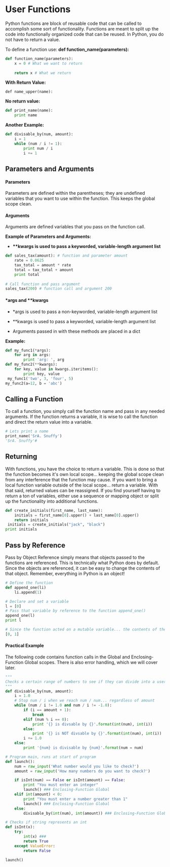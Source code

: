 # User Functions

Python functions are block of reusable code that can be called to accomplish some sort of functionality. Functions are meant to split up the code into functionally organized code that can be reused. In Python, you do not have to return a value.

To define a function use: **def function\_name\(parameters\):**

```py
def function_name(parameters):​
    x = 0​ # What we want to return
​
    return x # What we return
```

**With Return Value:**

```
def name_upper(name):
```

**No return value:**

```py
def print_name(name):
    print name
```

**Another Example:**

```py
def divisable_by(num, amount):
    i = 1
    while (num / i != 1):
        print num / i
        i += 1
```

## Parameters and Arguments

#### Parameters

Parameters are defined within the parentheses; they are undefined variables that you want to use within the function. This keeps the global scope clean.

#### Arguments

Arguments are defined variables that you pass on the function call.

**Example of Parameters and Arguments:**

* **\*\*kwargs is used to pass a keyworded, variable-length argument list**

```py
def sales_tax(amount):​ # function and parameter amount
    rate = 0.0625​
    tax_total = amount * rate​
    total = tax_total + amount​
    print total​
​
# Call function and pass argument
sales_tax(200)​ # function call and argument 200
```

#### \*args and \*\*kwargs

* \*args is used to pass a non-keyworded, variable-length argument list

* \*\*kwargs is used to pass a keyworded, variable-length argument list
* Arguments passed in with these methods are placed in a dict

**Example:**

```py
def my_func1(*args):
    for arg in args:
        print 'arg: ', arg
def my_func2(**kwargs):
    for key, value in kwargs.iteritems():
        print key, value
 my_func1('two', 3, 'four', 5)
my_func2(a=12, b = 'abc')
```

## Calling a Function

To call a function, you simply call the function name and pass in any needed arguments. If the function returns a variable, it is wise to call the function and direct the return value into a variable.

```py
# Lets print a name
print_name('SrA. Snuffy')
'SrA. Snuffy'#
```

## Returning

With functions, you have the choice to return a variable. This is done so that the function becomes it's own local scope... keeping the global scope clean from any interference that the function may cause. If you want to bring a local function variable outside of the local scope... return a variable. With that said, returned values can be reassigned. If you find yourself having to return a ton of variables, either use a sequence or mapping object or split up the functionality into additional functions.

```py
def create_initials(first_name, last_name):
    initials = first_name[0].upper() + last_name[0].upper()
    return initials
 initials = create_initials("jack", "black")
print initials
```

## Pass by Reference

Pass by Object Reference simply means that objects passed to the functions are referenced. This is technically what Python does by default. Since the objects are referenced, it can be easy to change the contents of that object. Remember, everything in Python is an object!

```py
# Define the function
def append_one(li)
    li.append(1)

# Declare and set a variable
l = [0]
# Pass that variable by reference to the function append_one()
append_one(l)
print l 

# Since the function acted on a mutable variable... the contents of the object were changed.
[0, 1]
```

#### 

#### 

#### Practical Example

The following code contains function calls in the Global and Enclosing-Function Global scopes. There is also error handling, which we will cover later.

```py
"""
Checks a certain range of numbers to see if they can divide into a user specified num
"""
def divisable_by(num, amount):
    i = 1.0
    # Stop num / i when we reach num / num... regardless of amount
    while (num / i != 1.0 and num / i != -1.0):
        if (i == amount + 1):
            break
        elif (num % i == 0):
            print '{} is divsable by {}'.format(int(num), int(i))
        else:
            print '{} is NOT divsable by {}'.format(int(num), int(i))
        i += 1.0
    else:
        print '{num} is divisable by {num}'.format(num = num)

# Program main, runs at start of program
def launch():
    num = raw_input('What number would you like to check?')
    amount = raw_input('How many numbers do you want to check?')

    if isInt(num) == False or isInt(amount) == False:
        print "You must enter an integer"
        launch() ### Enclosing-Function Global
    elif int(amount) < 0:
        print "You must enter a number greater than 1"
        launch() ### Enclosing-Function Global
    else:
        divisable_by(int(num), int(amount)) ### Enclosing-Function Global

# Checks if string represents an int
def isInt(x):
    try:
        int(x) ### 
        return True
    except ValueError:
        return False

launch()
```

#### 



